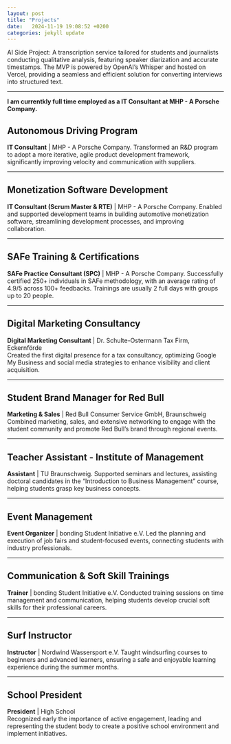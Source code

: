 ```yaml
---
layout: post
title: "Projects"
date:   2024-11-19 19:08:52 +0200
categories: jekyll update
---
```


AI Side Project: A transcription service tailored for students and journalists conducting qualitative analysis, featuring speaker diarization and accurate timestamps. The MVP is powered by OpenAI’s Whisper and hosted on Vercel, providing a seamless and efficient solution for converting interviews into structured text. 



---

**I am currentkly full time employed as a IT Consultant at MHP - A Porsche Company.**


## Autonomous Driving Program

**IT Consultant** | MHP - A Porsche Company.
Transformed an R&D program to adopt a more iterative, agile product development framework, significantly improving velocity and communication with suppliers.

---

## Monetization Software Development

**IT Consultant (Scrum Master & RTE)** | MHP - A Porsche Company. 
Enabled and supported development teams in building automotive monetization software, streamlining development processes, and improving collaboration.

---

## SAFe Training & Certifications

**SAFe Practice Consultant (SPC)** | MHP - A Porsche Company. 
Successfully certified 250+ individuals in SAFe methodology, with an average rating of 4.9/5 across 100+ feedbacks. Trainings are usually 2 full days with groups up to 20 people. 

---

## Digital Marketing Consultancy

**Digital Marketing Consultant** | Dr. Schulte-Ostermann Tax Firm, Eckernförde  
Created the first digital presence for a tax consultancy, optimizing Google My Business and social media strategies to enhance visibility and client acquisition.

---

## Student Brand Manager for Red Bull

**Marketing & Sales** | Red Bull Consumer Service GmbH, Braunschweig  
Combined marketing, sales, and extensive networking to engage with the student community and promote Red Bull’s brand through regional events.

---

## Teacher Assistant - Institute of Management

**Assistant** | TU Braunschweig. 
Supported seminars and lectures, assisting doctoral candidates in the “Introduction to Business Management” course, helping students grasp key business concepts.

---

## Event Management

**Event Organizer** | bonding Student Initiative e.V. 
Led the planning and execution of job fairs and student-focused events, connecting students with industry professionals.

---

## Communication & Soft Skill Trainings

**Trainer** | bonding Student Initiative e.V. 
Conducted training sessions on time management and communication, helping students develop crucial soft skills for their professional careers.

---

## Surf Instructor

**Instructor** | Nordwind Wassersport e.V.
Taught windsurfing courses to beginners and advanced learners, ensuring a safe and enjoyable learning experience during the summer months.

---

## School President

**President** | High School  
Recognized early the importance of active engagement, leading and representing the student body to create a positive school environment and implement initiatives.

[jekyll-docs]: https://jekyllrb.com/docs/home
[jekyll-gh]:   https://github.com/jekyll/jekyll
[jekyll-talk]: https://talk.jekyllrb.com/
